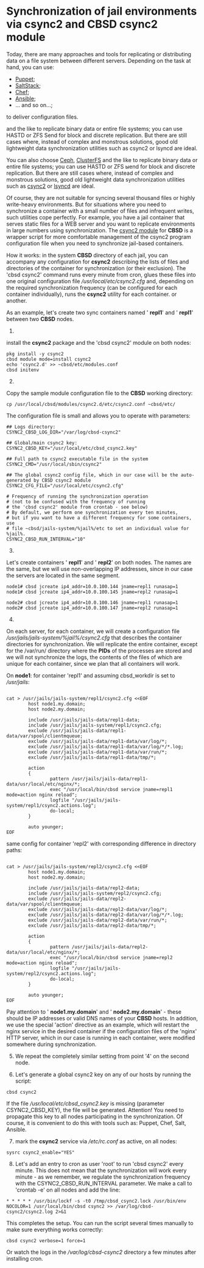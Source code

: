 # Synchronization of jail environments via csync2 and **CBSD** csync2 module

Today, there are many approaches and tools for replicating or distributing data on a file system between different servers. Depending on the task at hand, you can use:

- [Puppet](https://puppet.com/);
- [SaltStack](https://saltproject.io/);
- [Chef](https://www.chef.io/);
- [Ansible](https://www.ansible.com/);
- ... and so on...;

to deliver configuration files.

and the like to replicate binary data or entire file systems; you can use HASTD or ZFS Send for block and discrete replication. But there are still cases where, instead of complex and monstrous solutions, good old lightweight data synchronization utilities such as csync2 or lsyncd are ideal.

You can also choose [Ceph](https://ceph.io/), [ClusterFS](https://www.gluster.org/) and the like to replicate
binary data or entire file systems;
you can use HASTD or ZFS ыend for block and discrete replication.
But there are still cases where, instead of complex and monstrous solutions,
good old lightweight data synchronization utilities such as
[csync2](https://github.com/LINBIT/csync2)
or
[lsyncd](https://github.com/lsyncd/lsyncd)
are ideal.

Of course, they are not suitable for syncing several thousand files or highly write-heavy environments.
But for situations where you need to synchronize a container with a small number of files and infrequent writes,
such utilities cope perfectly.
For example, you have a jail container that serves static files for a WEB server and you want to replicate environments in large numbers using synchronization.
The [csync2 module](https://github.com/cbsd/modules-csync2) for **CBSD** is a wrapper script for more comfortable management of the csync2 program configuration file when you need to synchronize jail-based containers.

How it works: in the system **CBSD** directory of each jail,
you can accompany any configuration for **csync2** describing the lists of files and directories of
the container for synchronization (or their exclusion).
The 'cbsd csync2' command runs every minute from cron, glues these files into one original configuration file _/usr/local/etc/csync2.cfg_ and,
depending on the required synchronization frequency (can be configured for each container individually), runs the **csync2** utility for each container. or another.

As an example, let's create two sync containers named ' **repl1**' and ' **repl1**' between two **CBSD** nodes.

1)
install the **csync2** package and the 'cbsd csync2' module on both nodes:

```
pkg install -y csync2
cbsd module mode=install csync2
echo 'csync2.d' >> ~cbsd/etc/modules.conf
cbsd initenv

```

2)
Copy the sample module configuration file to the **CBSD** working directory:

```
cp /usr/local/cbsd/modules/csync2.d/etc/csync2.conf ~cbsd/etc/

```

The configuration file is small and allows you to operate with parameters:

```
## Logs directory:
CSYNC2_CBSD_LOG_DIR="/var/log/cbsd-csync2"

## Global/main csync2 key:
CSYNC2_CBSD_KEY="/usr/local/etc/cbsd_csync2.key"

## Full path to csync2 executable file in the system
CSYNC2_CMD="/usr/local/sbin/csync2"

## The global csync2 config file, which in our case will be the auto-generated by CBSD csync2 module
CSYNC2_CFG_FILE="/usr/local/etc/csync2.cfg"

# Frequency of running the synchronization operation
# (not to be confused with the frequency of running
# the 'cbsd csync2' module from crontab - see below)
# By default, we perform one synchronization every ten minutes,
# but if you want to have a different frequency for some containers, use
# file ~cbsd/jails-system/%jail%/etc to set an individual value for %jail%.
CSYNC2_CBSD_RUN_INTERVAL="10"

```

3)
Let's create containers ' **repl1**' and ' **repl2**' on both nodes.
The names are the same, but we will use non-overlapping IP addresses,
since in our case the servers are located in the same segment.

```
node1# cbsd jcreate ip4_addr=10.0.100.144 jname=repl1 runasap=1
node1# cbsd jcreate ip4_addr=10.0.100.145 jname=repl2 runasap=1

node2# cbsd jcreate ip4_addr=10.0.100.146 jname=repl1 runasap=1
node2# cbsd jcreate ip4_addr=10.0.100.147 jname=repl2 runasap=1

```

4)
On each server, for each container, we will create a configuration file _/usr/jails/jails-system/%jail%/csync2.cfg_
that describes the container directories for synchronization.
We will replicate the entire container, except for the /var/run/ directory where the **PIDs** of
the processes are stored and we will not synchronize the logs,
the contents of the files of which are unique for each container,
since we plan that all containers will work.

On **node1**: for container 'repl1' and assuming cbsd\_workdir is set to _/usr/jails_:

```

cat > /usr/jails/jails-system/repl1/csync2.cfg <<EOF
        host node1.my.domain;
        host node2.my.domain;

        include /usr/jails/jails-data/repl1-data;
        include /usr/jails/jails-system/repl1/csync2.cfg;
        exclude /usr/jails/jails-data/repl1-data/var/spool/clientmqueue;
        exclude /usr/jails/jails-data/repl1-data/var/log/*;
        exclude /usr/jails/jails-data/repl1-data/var/log/*/*.log;
        exclude /usr/jails/jails-data/repl1-data/var/run/*;
        exclude /usr/jails/jails-data/repl1-data/tmp/*;

        action
        {
                pattern /usr/jails/jails-data/repl1-data/usr/local/etc/nginx/*;
                exec "/usr/local/bin/cbsd service jname=repl1 mode=action nginx reload";
                logfile "/usr/jails/jails-system/repl1/csync2.actions.log";
                do-local;
        }

        auto younger;
EOF

```

same config for container 'repl2' with corresponding difference in directory paths:

```

cat > /usr/jails/jails-system/repl2/csync2.cfg <<EOF
        host node1.my.domain;
        host node2.my.domain;

        include /usr/jails/jails-data/repl2-data;
        include /usr/jails/jails-system/repl2/csync2.cfg;
        exclude /usr/jails/jails-data/repl2-data/var/spool/clientmqueue;
        exclude /usr/jails/jails-data/repl2-data/var/log/*;
        exclude /usr/jails/jails-data/repl2-data/var/log/*/*.log;
        exclude /usr/jails/jails-data/repl2-data/var/run/*;
        exclude /usr/jails/jails-data/repl2-data/tmp/*;

        action
        {
                pattern /usr/jails/jails-data/repl2-data/usr/local/etc/nginx/*;
                exec "/usr/local/bin/cbsd service jname=repl2 mode=action nginx reload";
                logfile "/usr/jails/jails-system/repl2/csync2.actions.log";
                do-local;
        }

        auto younger;
EOF

```

Pay attention to ' **node1.my.domain**' and ' **node2.my.domain**' \- these should be IP addresses
or valid DNS names of your **CBSD** hosts.
In addition, we use the special 'action' directive as an example,
which will restart the nginx service in the desired container if the configuration files of the 'nginx' HTTP server,
which in our case is running in each container, were modified somewhere during synchronization.

5) We repeat the completely similar setting from point '4' on the second node.

6) Let's generate a global csync2 key on any of our hosts by running the script:

```
cbsd csync2

```

If the file _/usr/local/etc/cbsd\_csync2.key_ is missing (parameter CSYNC2\_CBSD\_KEY),
the file will be generated.
Attention! You need to propagate this key to all nodes participating in the synchronization.
Of course, it is convenient to do this with tools such as: Puppet, Chef, Salt, Ansible.

7) mark the **csync2** service via _/etc/rc.conf_ as active, on all nodes:

```
sysrc csync2_enable="YES"

```

8) Let's add an entry to cron as user 'root' to run 'cbsd csync2' every minute.
This does not mean that the synchronization will work every minute - as we remember,
we regulate the synchronization frequency with the CSYNC2\_CBSD\_RUN\_INTERVAL parameter.
We make a call to 'crontab -e' on all nodes and add the line:

```
* * * * * /usr/bin/lockf -s -t0 /tmp/cbsd_csync2.lock /usr/bin/env NOCOLOR=1 /usr/local/bin/cbsd csync2 >> /var/log/cbsd-csync2/csync2.log 2>&1

```

This completes the setup. You can run the script several times manually to make sure everything works correctly:

```
cbsd csync2 verbose=1 force=1

```

Or watch the logs in the _/var/log/cbsd-csync2_ directory a few minutes after installing cron.
